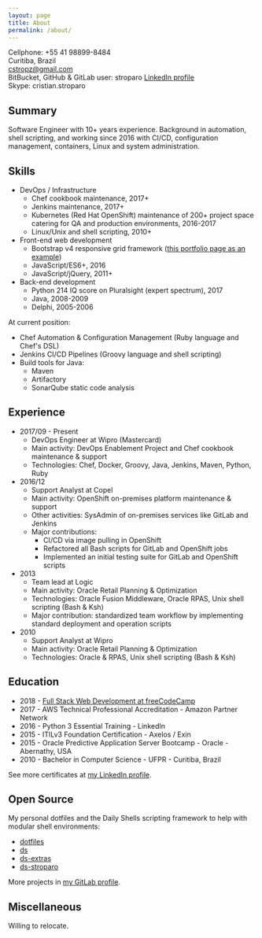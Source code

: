 ```yaml
---
layout: page
title: About
permalink: /about/
---
```


Cellphone: +55 41 98899-8484  
Curitiba, Brazil  
cstropz@gmail.com  
BitBucket, GitHub & GitLab user: stroparo
[LinkedIn profile](https://linkedin.com/in/stroparo)  
Skype: cristian.stroparo

## Summary

Software Engineer with 10+ years experience. Background in automation, shell scripting, and working since 2016 with CI/CD, configuration management, containers, Linux and system administration.

## Skills

* DevOps / Infrastructure
  - Chef cookbook maintenance, 2017+
  - Jenkins maintenance, 2017+
  - Kubernetes (Red Hat OpenShift) maintenance of 200+ project space catering for QA and production environments, 2016-2017
  - Linux/Unix and shell scripting, 2010+
* Front-end web development
  - Bootstrap v4 responsive grid framework ([this portfolio page as an example](https://codepen.io/stroparo/full/qmLOYj/))
  - JavaScript/ES6+, 2016
  - JavaScript/jQuery, 2011+
* Back-end development
  - Python 214 IQ score on Pluralsight (expert spectrum), 2017
  - Java, 2008-2009
  - Delphi, 2005-2006

At current position:

* Chef Automation & Configuration Management (Ruby language and Chef's DSL)
* Jenkins CI/CD Pipelines (Groovy language and shell scripting)
* Build tools for Java:
  - Maven
  - Artifactory
  - SonarQube static code analysis

## Experience

* 2017/09 - Present
  - DevOps Engineer at Wipro (Mastercard)
  - Main activity: DevOps Enablement Project and Chef cookbook maintenance & support
  - Technologies: Chef, Docker, Groovy, Java, Jenkins, Maven, Python, Ruby
* 2016/12
  - Support Analyst at Copel
  - Main activity: OpenShift on-premises platform maintenance & support
  - Other activities: SysAdmin of on-premises services like GitLab and Jenkins
  - Major contributions:
    - CI/CD via image pulling in OpenShift
    - Refactored all Bash scripts for GitLab and OpenShift jobs
    - Implemented an initial testing suite for GitLab and OpenShift scripts
* 2013
  - Team lead at Logic
  - Main activity: Oracle Retail Planning & Optimization
  - Technologies: Oracle Fusion Middleware, Oracle RPAS, Unix shell scripting (Bash & Ksh)
  - Major contribution: standardized team workflow by implementing standard deployment and operation scripts
* 2010
  - Support Analyst at Wipro
  - Main activity: Oracle Retail Planning & Optimization
  - Technologies: Oracle & RPAS, Unix shell scripting (Bash & Ksh)

## Education

* 2018 - [Full Stack Web Development at freeCodeCamp](https://www.freecodecamp.org/stroparo)
* 2017 - AWS Technical Professional Accreditation - Amazon Partner Network
* 2016 - Python 3 Essential Training - LinkedIn
* 2015 - ITILv3 Foundation Certification - Axelos / Exin
* 2015 - Oracle Predictive Application Server Bootcamp - Oracle - Abernathy, USA
* 2010 - Bachelor in Computer Science - UFPR - Curitiba, Brazil

See more certificates at [my LinkedIn profile](https://linkedin.com/in/stroparo).

## Open Source

My personal dotfiles and the Daily Shells scripting framework to help with modular shell environments:

* [dotfiles](https://github.com/stroparo/dotfiles)
* [ds](https://github.com/stroparo/ds)
* [ds-extras](https://github.com/stroparo/ds-extras)
* [ds-stroparo](https://github.com/stroparo/ds-stroparo)

More projects in [my GitLab profile](https://gitlab.com/users/stroparo/projects).

## Miscellaneous

Willing to relocate.
